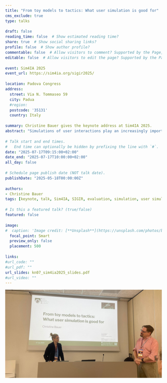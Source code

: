 ```yaml
---
title: "From toy models to tactics: What user simulation is good for"
cms_exclude: true
type: talks

draft: false
reading_time: false  # Show estimated reading time?
share: true  # Show social sharing links?
profile: false  # Show author profile?
commentable: false  # Allow visitors to comment? Supported by the Page, Post, and Docs content types.
editable: false  # Allow visitors to edit the page? Supported by the Page, Post, and Docs content types.

event: Sim4IA 2025
event_url: https://sim4ia.org/sigir2025/

location: Padova Congress
address:
  street: Via N. Tommaseo 59
  city: Padua
  #region: 
  postcode: '35131'
  country: Italy

summary: Christine Bauer gives the keynote address at Sim4IA 2025.
abstract: "Simulations of user interactions play an increasingly important role in information access research. While creating realistic user models that closely mimic real user behavior remains a complex and often elusive goal, simulations with simplified user models can still offer valuable insights. In this talk, I argue that the purpose of user simulations is not always to perfectly replicate real users, but to help us reason about system behavior under varied, often extreme conditions. Simulations allow us to explore questions that user studies or logs alone cannot answer—such as probing the interplay between system components or studying potential long-term effects. At the same time, simulation is not a shortcut—it requires thoughtful consideration of assumptions, objectives, and what level of realism is necessary. I will discuss how toy models can be used to lead to tactical insights, what we lose (and gain) in abstraction, and how simulations can support the design of information access systems that are not just optimized for a narrow set of use cases, but are robust across a range of possible user behaviors."

# Talk start and end times.
#   End time can optionally be hidden by prefixing the line with `#`.
date: "2025-07-17T09:15:00+02:00"
date_end: "2025-07-17T10:00:00+02:00"
all_day: false

# Schedule page publish date (NOT talk date).
publishDate: "2025-05-18T00:00:00Z"

authors:
- Christine Bauer
tags: [keynote, talk, Sim4IA, SIGIR, evaluation, simulation, user simulation]

# Is this a featured talk? (true/false)
featured: false

image:
#  caption: 'Image credit: [**Unsplash**](https://unsplash.com/photos/bzdhc5b3Bxs)'
  focal_point: Smart
  preview_only: false
  placement: 500

links:
#url_code: ""
#url_pdf: ""
url_slides: kn07_sim4ia2025_slides.pdf
#url_video: ""
---
```


![Photo of Christine Bauer (left-hand side) in front of a slide projection saying 'From toy models to tactics: What user simulation is good for'; next to Philipp Schaer introducing her (on the right-hand side)](sim4ia_chb.jpg "Christine Bauer and Philipp Schaer; Image credit: [**Ingo Frommholz**](https://frommholz.org)")
